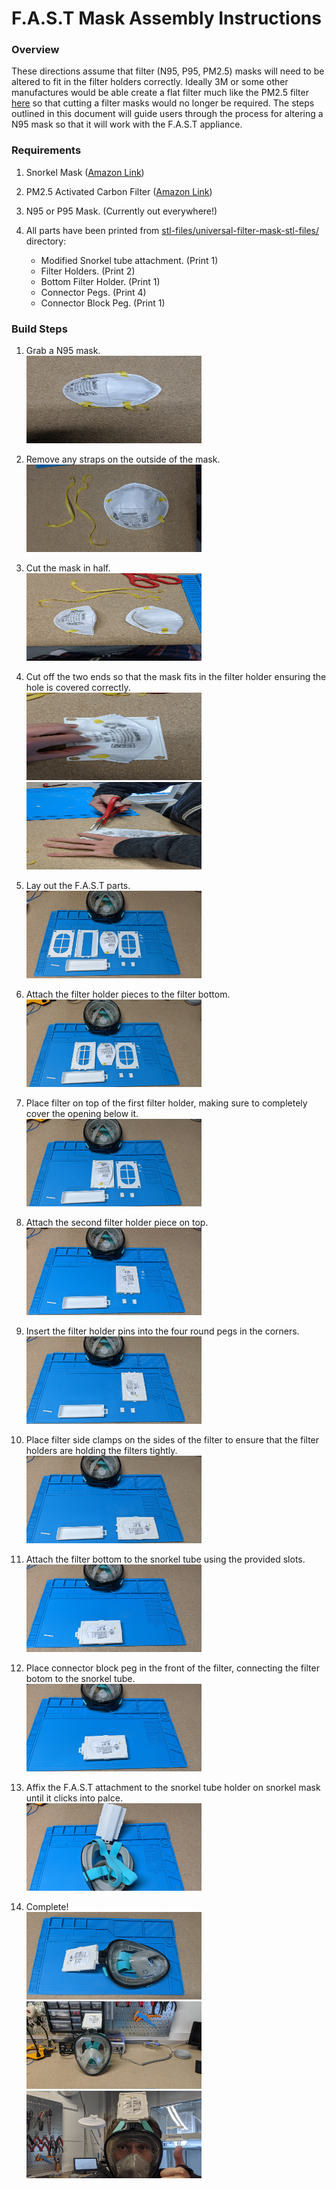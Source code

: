 # F.A.S.T Mask Assembly Instructions

### Overview
These directions assume that filter (N95, P95, PM2.5) masks will need to be altered to fit in the filter holders correctly. Ideally 3M or some other manufactures would be able create a flat filter much like the PM2.5 filter [here](https://www.amazon.com/Filters-Replacement-Running-Cycling-Activities/dp/B086GS2NBW/ref=sr_1_6?crid=T60BPNRLF9CD&dchild=1&keywords=pm2.5+mask+replacement+filters&qid=1585763601&sprefix=pm2.5+mask+replacement+%2Caps%2C211&sr=8-6) so that cutting a filter masks would no longer be required. The steps outlined in this document will guide users through the process for altering a N95 mask so that it will work with the F.A.S.T appliance.

### Requirements
1. Snorkel Mask ([Amazon Link](https://www.amazon.com/gp/product/B079FL6W4C/ref=ppx_yo_dt_b_asin_title_o04_s01?ie=UTF8&psc=1))

3. PM2.5 Activated Carbon Filter ([Amazon Link](https://www.amazon.com/gp/product/B086634MWS/ref=ppx_yo_dt_b_asin_title_o01_s00?ie=UTF8&psc=1))

4. N95 or P95 Mask. (Currently out everywhere!)

5. All parts have been printed from [stl-files/universal-filter-mask-stl-files/](https://github.com/magnetic-pi/fast-mask/tree/master/stl-files/universal-filter-mask-stl-files) directory:

    * Modified Snorkel tube attachment. (Print 1)
    * Filter Holders. (Print 2)
    * Bottom Filter Holder. (Print 1)
    * Connector Pegs. (Print 4)
    * Connector Block Peg. (Print 1)
 


### Build Steps
1. Grab a N95 mask. <br />
    <img src="https://raw.githubusercontent.com/magnetic-pi/fast-mask/master/stl-files/images/step1.jpg" height="140" width="280">

2. Remove any straps on the outside of the mask.<br />
    <img src="https://raw.githubusercontent.com/magnetic-pi/fast-mask/master/stl-files/images/step2.jpg" height="140" width="280">
    
3. Cut the mask in half.<br />
    <img src="https://raw.githubusercontent.com/magnetic-pi/fast-mask/master/stl-files/images/step3.jpg" height="140" width="280">
    
4. Cut off the two ends so that the mask fits in the filter holder ensuring the hole is covered correctly.<br />
    <img src="https://raw.githubusercontent.com/magnetic-pi/fast-mask/master/stl-files/images/step4-1.jpg" height="140" width="280">
    <img src="https://raw.githubusercontent.com/magnetic-pi/fast-mask/master/stl-files/images/step4-2.jpg" height="140" width="280">

5. Lay out the F.A.S.T parts.<br />
   <img src="https://raw.githubusercontent.com/magnetic-pi/fast-mask/master/stl-files/images/step5.jpg" height="140" width="280">

6. Attach the filter holder pieces to the filter bottom.<br />
    <img src="https://raw.githubusercontent.com/magnetic-pi/fast-mask/master/stl-files/images/step6.jpg" height="140" width="280">
    
7. Place filter on top of the first filter holder, making sure to completely cover the opening below it.<br />
    <img src="https://raw.githubusercontent.com/magnetic-pi/fast-mask/master/stl-files/images/step7.jpeg" height="140" width="280">
    
8. Attach the second filter holder piece on top.<br />
    <img src="https://raw.githubusercontent.com/magnetic-pi/fast-mask/master/stl-files/images/step8.jpg" height="140" width="280">
    
9. Insert the filter holder pins into the four round pegs in the corners.<br />
    <img src="https://raw.githubusercontent.com/magnetic-pi/fast-mask/master/stl-files/images/step9.jpg" height="140" width="280">

10. Place filter side clamps on the sides of the filter to ensure that the filter holders are holding the filters tightly.<br />
    <img src="https://raw.githubusercontent.com/magnetic-pi/fast-mask/master/stl-files/images/step10.jpg" height="140" width="280">

11. Attach the filter bottom to the snorkel tube using the provided slots.<br />
    <img src="https://raw.githubusercontent.com/magnetic-pi/fast-mask/master/stl-files/images/step11.jpg" height="140" width="280">
    
12. Place connector block peg in the front of the filter, connecting the filter botom to the snorkel tube.<br />
    <img src="https://raw.githubusercontent.com/magnetic-pi/fast-mask/master/stl-files/images/step12.jpg" height="140" width="280">
    
13. Affix the F.A.S.T attachment to the snorkel tube holder on snorkel mask until it clicks into palce.<br />
    <img src="https://raw.githubusercontent.com/magnetic-pi/fast-mask/master/stl-files/images/step13.jpg" height="140" width="280">

14. Complete!<br />
    <img src="https://raw.githubusercontent.com/magnetic-pi/fast-mask/master/stl-files/images/step14.jpg" height="140" width="280">
    <img src="https://raw.githubusercontent.com/magnetic-pi/fast-mask/master/stl-files/images/step15.jpg" height="140" width="280">
    <img src="https://raw.githubusercontent.com/magnetic-pi/fast-mask/master/stl-files/images/step16.jpg" height="140" width="280">
   
